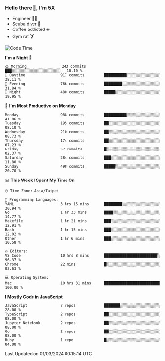 ### Hello there 👋, I'm 5X

* Engineer 👨‍💻
* Scuba diver 🤿
* Coffee addicted ☕️
* Gym rat 🏋️

<!--START_SECTION:waka-->
![Code Time](http://img.shields.io/badge/Code%20Time-817%20hrs%2055%20mins-blue)

**I'm a Night 🦉** 

```text
🌞 Morning                243 commits         ███░░░░░░░░░░░░░░░░░░░░░░   10.10 % 
🌆 Daytime                917 commits         ██████████░░░░░░░░░░░░░░░   38.11 % 
🌃 Evening                766 commits         ████████░░░░░░░░░░░░░░░░░   31.84 % 
🌙 Night                  480 commits         █████░░░░░░░░░░░░░░░░░░░░   19.95 % 
```
📅 **I'm Most Productive on Monday** 

```text
Monday                   988 commits         ██████████░░░░░░░░░░░░░░░   41.06 % 
Tuesday                  195 commits         ██░░░░░░░░░░░░░░░░░░░░░░░   08.10 % 
Wednesday                210 commits         ██░░░░░░░░░░░░░░░░░░░░░░░   08.73 % 
Thursday                 174 commits         ██░░░░░░░░░░░░░░░░░░░░░░░   07.23 % 
Friday                   57 commits          █░░░░░░░░░░░░░░░░░░░░░░░░   02.37 % 
Saturday                 284 commits         ███░░░░░░░░░░░░░░░░░░░░░░   11.80 % 
Sunday                   498 commits         █████░░░░░░░░░░░░░░░░░░░░   20.70 % 
```


📊 **This Week I Spent My Time On** 

```text
🕑︎ Time Zone: Asia/Taipei

💬 Programming Languages: 
YAML                     3 hrs 15 mins       ████████░░░░░░░░░░░░░░░░░   30.94 % 
Go                       1 hr 33 mins        ████░░░░░░░░░░░░░░░░░░░░░   14.77 % 
Makefile                 1 hr 21 mins        ███░░░░░░░░░░░░░░░░░░░░░░   12.91 % 
Bash                     1 hr 15 mins        ███░░░░░░░░░░░░░░░░░░░░░░   12.02 % 
Other                    1 hr 6 mins         ███░░░░░░░░░░░░░░░░░░░░░░   10.58 % 

🔥 Editors: 
VS Code                  10 hrs 8 mins       ████████████████████████░   96.37 % 
Chrome                   22 mins             █░░░░░░░░░░░░░░░░░░░░░░░░   03.63 % 

💻 Operating System: 
Mac                      10 hrs 31 mins      █████████████████████████   100.00 % 
```

**I Mostly Code in JavaScript** 

```text
JavaScript               7 repos             ███████░░░░░░░░░░░░░░░░░░   28.00 % 
TypeScript               2 repos             ██░░░░░░░░░░░░░░░░░░░░░░░   08.00 % 
Jupyter Notebook         2 repos             ██░░░░░░░░░░░░░░░░░░░░░░░   08.00 % 
Go                       2 repos             ██░░░░░░░░░░░░░░░░░░░░░░░   08.00 % 
Ruby                     1 repo              █░░░░░░░░░░░░░░░░░░░░░░░░   04.00 % 
```




 Last Updated on 01/03/2024 00:15:14 UTC
<!--END_SECTION:waka-->
